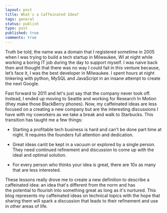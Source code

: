 ```yaml
---
layout: post
title: What's a Caffeinated Idea?
tags: general
status: publish
type: post
published: true
comments: true
---
```

Truth be told, the name was a domain that I registered sometime in 2005 when I 
was trying to build a tech startup in Milwaukee, WI at night while working a 
boring IT job during the day to support myself. I was naive back then and thought 
that there was no way I could fail in this venture because, let’s face it, I 
was the best developer in Milwaukee. I spent hours at night tinkering with python, 
MySQL and JavaScript in an insane attempt to create the next Google.

<!--EndExcerpt-->

Fast forward to 2011 and let\'s just say that the company never took off. Instead, 
I ended up moving to Seattle and working for Research In Motion (they make those 
BlackBerry phones). Now, my caffeinated ideas are less focused on a creating a 
new company but are the interesting discussions I have with my coworkers as we 
take a break and walk to Starbucks. This transition has taught me a few things:

* Starting a profitable tech business is hard and can\'t be done part time at night. 
  It requires the founders full attention and dedication.

* Great ideas can\t be kept in a vacuum or explored by a single person. They need 
  continued refinement and discussion to come up with the ideal and optimal solution.

* For every person who thinks your idea is great, there are 10x as many that are 
  less interested.

These lessons really drove me to create a new definition to describe a caffeinated 
idea: an idea that\'s different from the norm and has the potential to flourish into 
something great as long as it\'s nurtured. This blog represents my caffeinated ideas 
on technical topics with the hope that sharing them will spark a discussion that 
leads to their refinement and use in other areas of life.